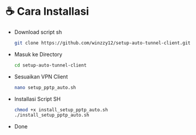 # ☕ Cara Installasi

* Download script sh
  ```bash
  git clone https://github.com/winzzy12/setup-auto-tunnel-client.git
  ```

* Masuk ke Directory
  ```bash
  cd setup-auto-tunnel-client
  ```
  
* Sesuaikan VPN Client
  ```bash
  nano setup_pptp_auto.sh
  ```
  
* Installasi Script SH
  ```bash
  chmod +x install_setup_pptp_auto.sh
  ./install_setup_pptp_auto.sh
  ```
* Done
